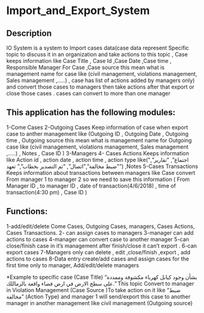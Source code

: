 # Import_and_Export_System

## Description
IO System is a system to Import cases data(case data represent Specific topic to discuss it in an
organization and take actions to this topic , Case keeps information like Case Title , Case Id
,Case Date ,Case time , Responsible Manager For Case ,Case source this mean what is
management name for case like (civil management, violations management, Sales
management ,.....) , case has list of actions added by managers only) and convert those cases to
managers then take actions after that export or close those cases . cases can convert to more
than one manager
## This application has the following modules:
1-Come Cases
2-Outgoing Cases Keep information of case when export case to anther management like
(Outgoing ID , Outgoing Date , Outgoing time , Outgoing source this mean what is management
name for Outgoing case like (civil management, violations management, Sales management
,.....) , Notes , Case ID )
3-Managers
4- Cases Actions Keeps information like Action id , action date , action time , action type
like(&quot;اجتماع&quot;, &quot;تقارير&quot;, &quot;ضبط مخالفة&quot;,”اتصال”, “تم التصدير بخطاب”,” تعهد”) ,Notes
5-Cases Transactions Keeps information about transactions between managers like Case
convert From manager 1 to manager 2 so we need to save this information ( From Manager ID ,
to manager ID , date of transaction(4/6/2018) , time of transaction(4:30 pm) , Case ID )
## Functions:
1-add/edit/delete Come Cases, Outgoing Cases, managers, Cases Actions, Cases Transactions.
2- can assign cases to managers
3-manager can add actions to cases
4-manager can convert case to another manager
5-can close/finish case in it’s management after finish/close it can’t export .
6-can export cases
7-Managers only can delete , edit ,close/finish ,export , add actions to cases
8-Data entry create/add cases and assign cases for the first time only to manager,
Add/edit/delete managers

*Example to specific case
(Case Title) “بشأن وجود كيابل كهرباء مكشوفة وممددة على سطح الارض في ارض فضاء واقعة بالزماللك.”
This topic Convert to manager in Violation Management (Case Source )To take action on it like
“ضبط مخالفة” (Action Type) and manager 1 will send/export this case to another manager in
another management like civil management (Outgoing source)
